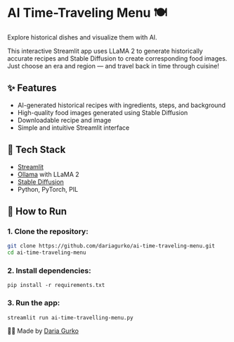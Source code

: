 # AI Time-Traveling Menu 🍽️

Explore historical dishes and visualize them with AI.

This interactive Streamlit app uses LLaMA 2 to generate historically accurate recipes and Stable Diffusion to create corresponding food images. Just choose an era and region — and travel back in time through cuisine!

## ✨ Features
- AI-generated historical recipes with ingredients, steps, and background
- High-quality food images generated using Stable Diffusion
- Downloadable recipe and image
- Simple and intuitive Streamlit interface

## 🧠 Tech Stack
- [Streamlit](https://streamlit.io/)
- [Ollama](https://ollama.com/) with LLaMA 2
- [Stable Diffusion](https://github.com/lucidrains/stable-diffusion)
- Python, PyTorch, PIL

## 🚀 How to Run

### 1. Clone the repository:
```bash
git clone https://github.com/dariagurko/ai-time-traveling-menu.git
cd ai-time-traveling-menu
```

### 2. Install dependencies:
```pip install -r requirements.txt```

### 3. Run the app:
```streamlit run ai-time-travelling-menu.py```


👩‍💻 Made by [Daria Gurko](https://github.com/dariagurko) 

